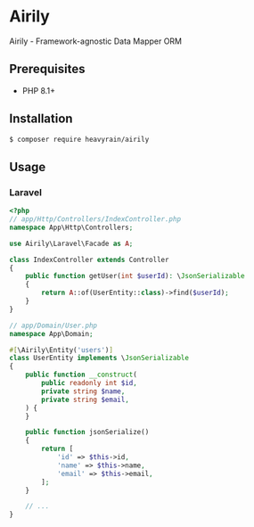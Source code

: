 # Airily

Airily - Framework-agnostic Data Mapper ORM

## Prerequisites

- PHP 8.1+

## Installation

```sh
$ composer require heavyrain/airily
```

## Usage

### Laravel

```php
<?php
// app/Http/Controllers/IndexController.php
namespace App\Http\Controllers;

use Airily\Laravel\Facade as A;

class IndexController extends Controller
{
    public function getUser(int $userId): \JsonSerializable
    {
        return A::of(UserEntity::class)->find($userId);
    }
}

// app/Domain/User.php
namespace App\Domain;

#[\Airily\Entity('users')]
class UserEntity implements \JsonSerializable
{
    public function __construct(
        public readonly int $id,
        private string $name,
        private string $email,
    ) {
    }

    public function jsonSerialize()
    {
        return [
            'id' => $this->id,
            'name' => $this->name,
            'email' => $this->email,
        ];
    }

    // ...
}
```
